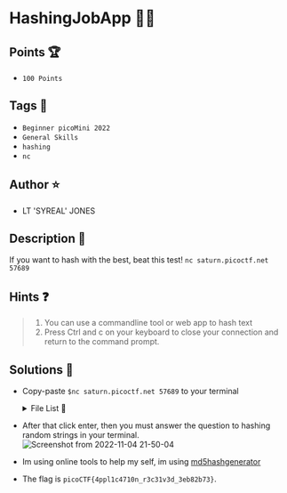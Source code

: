 # HashingJobApp 👨‍💼
## Points 🏆
- ```100 Points```

## Tags 🔗
- ```Beginner picoMini 2022```
- ```General Skills```
- ```hashing```
- ```nc```

## Author ⭐
- LT 'SYREAL' JONES

## Description :book:
If you want to hash with the best, beat this test! ```nc saturn.picoctf.net 57689```

## Hints ❓
> 1. You can use a commandline tool or web app to hash text
> 2. Press Ctrl and c on your keyboard to close your connection and return to the command prompt.

## Solutions 🎯
- Copy-paste ```$nc saturn.picoctf.net 57689``` to your terminal

  <details>
  
  <summary>File List 📁</summary>
  
  |FILE|DOWNLOAD FILE|VIEW FILE|
  |----|-------------|----------|
  |None|None|None|
  
  </details>
- After that click enter, then you must answer the question to hashing random strings in your terminal.</br>
  ![Screenshot from 2022-11-04 21-50-04](https://user-images.githubusercontent.com/108726715/200005519-5ace93e8-af86-4e8e-b2d6-39a67fb5da2c.png)</br>
- Im using online tools to help my self, im using [md5hashgenerator](https://www.md5hashgenerator.com/)
- The flag is ```picoCTF{4ppl1c4710n_r3c31v3d_3eb82b73}```.
